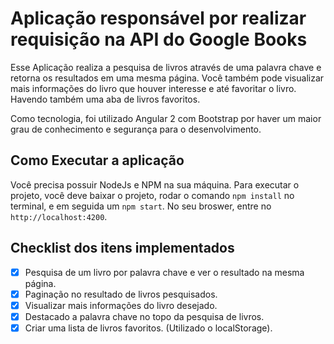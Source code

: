 # Aplicação responsável por realizar requisição na API do Google Books

Esse Aplicação realiza a pesquisa de livros através de uma palavra chave e retorna os resultados em uma mesma página. Você também pode visualizar mais informações do livro que houver interesse e até favoritar o livro. Havendo também uma aba de livros favoritos.

Como tecnologia, foi utilizado Angular 2 com Bootstrap por haver um maior grau de conhecimento e segurança para o desenvolvimento.

## Como Executar a aplicação

Você precisa possuir NodeJs e NPM na sua máquina.
Para executar o projeto, você deve baixar o projeto, rodar o comando `npm install` no terminal, e em seguida um `npm start`. No seu broswer, entre no `http://localhost:4200`.

## Checklist dos itens implementados

- [x] Pesquisa de um livro por palavra chave e ver o resultado na mesma página.
- [x] Paginação no resultado de livros pesquisados.
- [x] Visualizar mais informações do livro desejado.
- [x] Destacado a palavra chave no topo da pesquisa de livros.
- [x] Criar uma lista de livros favoritos. (Utilizado o localStorage).
